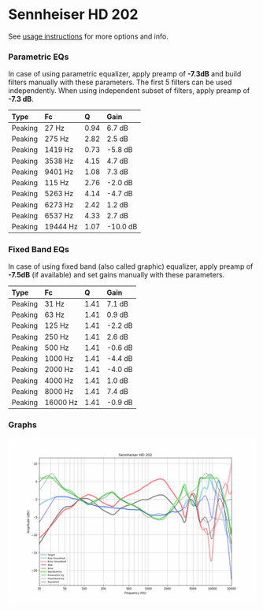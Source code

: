 # Sennheiser HD 202
See [usage instructions](https://github.com/jaakkopasanen/AutoEq#usage) for more options and info.

### Parametric EQs
In case of using parametric equalizer, apply preamp of **-7.3dB** and build filters manually
with these parameters. The first 5 filters can be used independently.
When using independent subset of filters, apply preamp of **-7.3 dB**.

| Type    | Fc       |    Q | Gain     |
|:--------|:---------|:-----|:---------|
| Peaking | 27 Hz    | 0.94 | 6.7 dB   |
| Peaking | 275 Hz   | 2.82 | 2.5 dB   |
| Peaking | 1419 Hz  | 0.73 | -5.8 dB  |
| Peaking | 3538 Hz  | 4.15 | 4.7 dB   |
| Peaking | 9401 Hz  | 1.08 | 7.3 dB   |
| Peaking | 115 Hz   | 2.76 | -2.0 dB  |
| Peaking | 5263 Hz  | 4.14 | -4.7 dB  |
| Peaking | 6273 Hz  | 2.42 | 1.2 dB   |
| Peaking | 6537 Hz  | 4.33 | 2.7 dB   |
| Peaking | 19444 Hz | 1.07 | -10.0 dB |

### Fixed Band EQs
In case of using fixed band (also called graphic) equalizer, apply preamp of **-7.5dB**
(if available) and set gains manually with these parameters.

| Type    | Fc       |    Q | Gain    |
|:--------|:---------|:-----|:--------|
| Peaking | 31 Hz    | 1.41 | 7.1 dB  |
| Peaking | 63 Hz    | 1.41 | 0.9 dB  |
| Peaking | 125 Hz   | 1.41 | -2.2 dB |
| Peaking | 250 Hz   | 1.41 | 2.6 dB  |
| Peaking | 500 Hz   | 1.41 | -0.6 dB |
| Peaking | 1000 Hz  | 1.41 | -4.4 dB |
| Peaking | 2000 Hz  | 1.41 | -4.0 dB |
| Peaking | 4000 Hz  | 1.41 | 1.0 dB  |
| Peaking | 8000 Hz  | 1.41 | 7.4 dB  |
| Peaking | 16000 Hz | 1.41 | -0.9 dB |

### Graphs
![](./Sennheiser%20HD%20202.png)